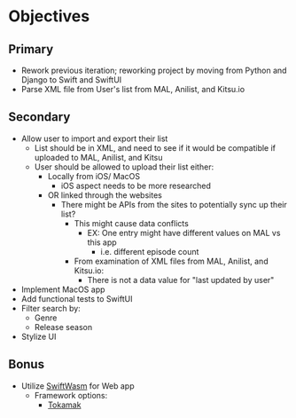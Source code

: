 # Objectives

## Primary
- Rework previous iteration; reworking project by moving from Python and Django to Swift and SwiftUI
- Parse XML file from User's list from MAL, Anilist, and Kitsu.io

## Secondary
- Allow user to import and export their list
    - List should be in XML, and need to see if it would be compatible if uploaded to MAL, Anilist, and Kitsu
    - User should be allowed to upload their list either:
        - Locally from iOS/ MacOS
            - iOS aspect needs to be more researched
        - OR linked through the websites
            - There might be APIs from the sites to potentially sync up their list?
                - This might cause data conflicts
                    - EX: One entry might have different values on MAL vs this app
                        - i.e. different episode count
                - From examination of XML files from MAL, Anilist, and Kitsu.io: 
                    - There is not a data value for "last updated by user" 
- Implement MacOS app
- Add functional tests to SwiftUI
- Filter search by:
    - Genre
    - Release season
- Stylize UI

## Bonus
- Utilize [SwiftWasm](https://swiftwasm.org/) for Web app
    - Framework options:
        - [Tokamak](https://github.com/TokamakUI/Tokamak)